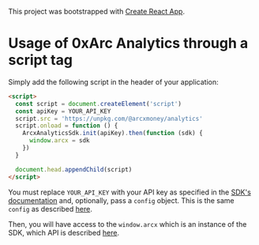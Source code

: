 This project was bootstrapped with [Create React App](https://github.com/facebook/create-react-app).

# Usage of 0xArc Analytics through a script tag

Simply add the following script in the header of your application:

```html
<script>
  const script = document.createElement('script')
  const apiKey = YOUR_API_KEY
  script.src = 'https://unpkg.com/@arcxmoney/analytics'
  script.onload = function () {
    ArcxAnalyticsSdk.init(apiKey).then(function (sdk) {
      window.arcx = sdk
    })
  }

  document.head.appendChild(script)
</script>
```

You must replace `YOUR_API_KEY` with your API key as specified in the [SDK's documentation](https://github.com/0xarc-io/analytics-sdk) and, optionally, pass a `config` object. This is the same `config` as described [here](https://github.com/0xarc-io/analytics-sdk#init).

Then, you will have access to the `window.arcx` which is an instance of the SDK, which API is described [here](https://github.com/0xarc-io/analytics-sdk#api).
